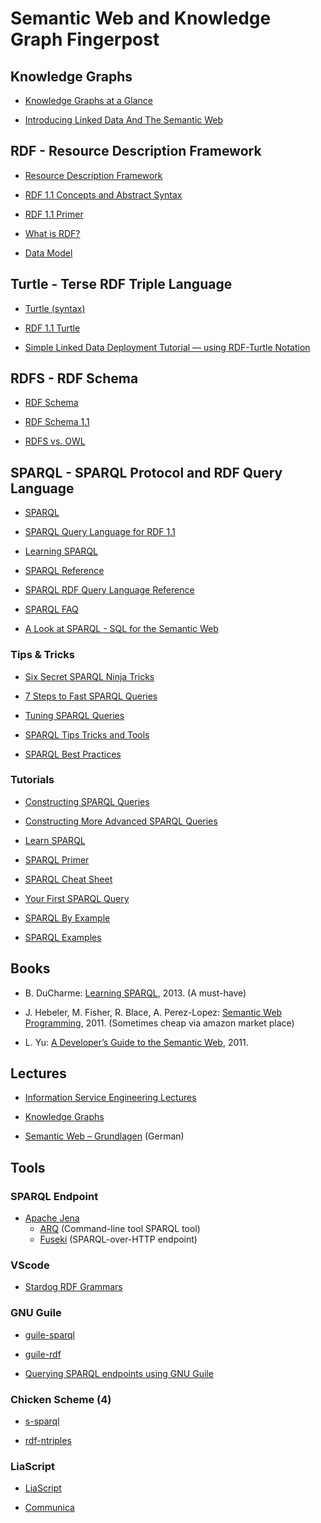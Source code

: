 # Semantic Web and Knowledge Graph Fingerpost

## Knowledge Graphs

* [Knowledge Graphs at a Glance](https://towardsdatascience.com/knowledge-graphs-at-a-glance-c9119130a9f0)

* [Introducing Linked Data And The Semantic Web](http://www.linkeddatatools.com/semantic-web-basics)

## RDF - Resource Description Framework

* [Resource Description Framework](https://en.wikipedia.org/wiki/Resource_Description_Framework)

* [RDF 1.1 Concepts and Abstract Syntax](https://www.w3.org/TR/rdf11-concepts/)

* [RDF 1.1 Primer](https://www.w3.org/TR/rdf11-primer/)

* [What is RDF?](https://www.bobdc.com/blog/whatisrdf/)

* [Data Model](https://www.stardog.com/tutorials/data-model)

## Turtle - Terse RDF Triple Language

* [Turtle (syntax)](https://en.wikipedia.org/wiki/Turtle_(syntax))

* [RDF 1.1 Turtle](https://www.w3.org/TR/turtle/)

* [Simple Linked Data Deployment Tutorial — using RDF-Turtle Notation](https://medium.com/openlink-software-blog/simple-linked-data-deployment-tutorial-a532e568c82f)

## RDFS - RDF Schema

* [RDF Schema](https://en.wikipedia.org/wiki/RDF_Schema)

* [RDF Schema 1.1](https://www.w3.org/TR/rdf-schema/)

* [RDFS vs. OWL](https://cambridgesemantics.com/blog/semantic-university/learn-owl-rdfs/rdfs-vs-owl/)

## SPARQL - SPARQL Protocol and RDF Query Language

* [SPARQL](https://en.wikipedia.org/wiki/SPARQL)

* [SPARQL Query Language for RDF 1.1](https://www.w3.org/TR/rdf-sparql-query/)

* [Learning SPARQL](http://www.learningsparql.com/)

* [SPARQL Reference](https://docs.cambridgesemantics.com/anzograph/v2.2/userdoc/sparql-ref.htm)

* [SPARQL RDF Query Language Reference](https://www.dajobe.org/2005/04-sparql/SPARQLreference-1.8.pdf)

* [SPARQL FAQ](http://www.thefigtrees.net/lee/sw/sparql-faq)

* [A Look at SPARQL - SQL for the Semantic Web](https://codyburleson.com/blog/a-look-at-sparql-sql-for-semantic-web)

### Tips & Tricks

* [Six Secret SPARQL Ninja Tricks](https://www.linkedin.com/pulse/six-secret-sparql-ninja-tricks-kurt-cagle)

* [7 Steps to Fast SPARQL Queries](https://www.stardog.com/blog/7-steps-to-fast-sparql-queries/)

* [Tuning SPARQL Queries](https://observablehq.com/@lomoramic/tuning-sparql-queries)

* [SPARQL Tips Tricks and Tools](https://www.oclc.org/developer/news/2016/sparql-tips-tricks-tools.en.html)

* [SPARQL Best Practices](https://docs.cambridgesemantics.com/anzo/v4.4/userdoc/sparql-queries.htm)

### Tutorials

* [Constructing SPARQL Queries](https://medium.com/wallscope/constructing-sparql-queries-ca63b8b9ac02)

* [Constructing More Advanced SPARQL Queries](https://medium.com/wallscope/constructing-more-advanced-sparql-queries-72d5ade1eedc)

* [Learn SPARQL](https://www.stardog.com/tutorials/sparql/)

* [SPARQL Primer](https://docs.data.world/tutorials/sparql/index.html)

* [SPARQL Cheat Sheet](http://www.iro.umontreal.ca/~lapalme/ift6281/sparql-1_1-cheat-sheet.pdf)

* [Your First SPARQL Query](https://docs.data.world/tutorials/sparql/Your_First_Sparql_Query.html)

* [SPARQL By Example](https://www.w3.org/2009/Talks/0615-qbe/)

* [SPARQL Examples](https://codyburleson.com/search?q=%22SPARQL%20Examples%22)

## Books

* B. DuCharme: [Learning SPARQL](https://www.oreilly.com/library/view/learning-sparql-2nd/9781449371449/), 2013. (A must-have)

* J. Hebeler, M. Fisher, R. Blace, A. Perez-Lopez: [Semantic Web Programming](https://www.wiley.com/en-us/Semantic+Web+Programming-p-9781118080603), 2011. (Sometimes cheap via amazon market place)

* L. Yu: [A Developer’s Guide to the Semantic Web](https://doi.org/10.1007/978-3-642-15970-1), 2011. 

## Lectures

* [Information Service Engineering Lectures](https://ise-fizkarlsruhe.github.io/ISE-teaching/)

* [Knowledge Graphs](https://iccl.inf.tu-dresden.de/web/Knowledge_Graphs_(WS2020/21))

* [Semantic Web – Grundlagen](https://www.semantic-web-grundlagen.de/) (German)

## Tools

### SPARQL Endpoint

* [Apache Jena](https://jena.apache.org)
  * [ARQ](https://jena.apache.org/documentation/query/index.html) (Command-line tool SPARQL tool)
  * [Fuseki](https://jena.apache.org/documentation/fuseki2/) (SPARQL-over-HTTP endpoint)

### VScode

* [Stardog RDF Grammars](https://marketplace.visualstudio.com/items?itemName=stardog-union.stardog-rdf-grammars&ssr=false#overview)

### GNU Guile

* [guile-sparql](https://github.com/roelj/guile-sparql)

* [guile-rdf](https://framagit.org/tyreunom/guile-rdf)

* [Querying SPARQL endpoints using GNU Guile](https://www.roelj.com/querying-sparql-endpoints-using-gnu-guile.html)

### Chicken Scheme (4)

* [s-sparql](https://github.com/nathanielrb/s-sparql)

* [rdf-ntriples](https://wiki.call-cc.org/eggref/3/rdf-ntriples)

### LiaScript

* [LiaScript](https://liascript.github.io/)

* [Communica](https://github.com/LiaTemplates/Communica)
